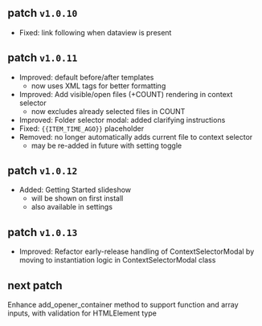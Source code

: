 ## patch `v1.0.10`

- Fixed: link following when dataview is present

## patch `v1.0.11`

- Improved: default before/after templates
  - now uses XML tags for better formatting
- Improved: Add visible/open files (+COUNT) rendering in context selector
  - now excludes already selected files in COUNT
- Improved: Folder selector modal: added clarifying instructions
- Fixed: `{{ITEM_TIME_AGO}}` placeholder
- Removed: no longer automatically adds current file to context selector
  - may be re-added in future with setting toggle

## patch `v1.0.12`

- Added: Getting Started slideshow
  - will be shown on first install
  - also available in settings

## patch `v1.0.13`

- Improved: Refactor early-release handling of ContextSelectorModal by moving to instantiation logic in ContextSelectorModal class

## next patch
Enhance add_opener_container method to support function and array inputs, with validation for HTMLElement type